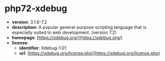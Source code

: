 # php72-xdebug

- **version**: 3.1.6-7.2
- **description**: A popular general-purpose scripting language that is especially suited to web development. (version 7.2)
- **homepage**: [https://xdebug.org/](https://xdebug.org/)
- **license**:
  - **identifier**: Xdebug-1.01
  - **url**: [https://xdebug.org/license.php](https://xdebug.org/license.php)

